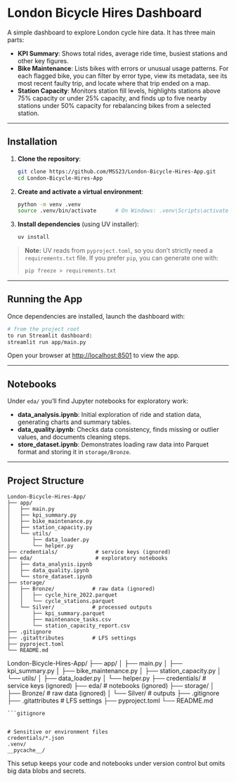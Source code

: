 # London Bicycle Hires Dashboard

A simple dashboard to explore London cycle hire data. It has three main parts:

* **KPI Summary**: Shows total rides, average ride time, busiest stations and other key figures.
* **Bike Maintenance**: Lists bikes with errors or unusual usage patterns. For each flagged bike, you can filter by error type, view its metadata, see its most recent faulty trip, and locate where that trip ended on a map.
* **Station Capacity**: Monitors station fill levels, highlights stations above 75% capacity or under 25% capacity, and finds up to five nearby stations under 50% capacity for rebalancing bikes from a selected station.

---

## Installation

1. **Clone the repository**:

   ```bash
   git clone https://github.com/MSS23/London-Bicycle-Hires-App.git
   cd London-Bicycle-Hires-App
   ```
2. **Create and activate a virtual environment**:

   ```bash
   python -m venv .venv
   source .venv/bin/activate      # On Windows: .venv\Scripts\activate
   ```
3. **Install dependencies** (using UV installer):

   ```bash
   uv install
   ```

> **Note:** UV reads from `pyproject.toml`, so you don’t strictly need a `requirements.txt` file. If you prefer `pip`, you can generate one with:
>
> ```bash
> pip freeze > requirements.txt
> ```

---

## Running the App

Once dependencies are installed, launch the dashboard with:

```bash
# from the project root
to run Streamlit dashboard:
streamlit run app/main.py
```

Open your browser at [http://localhost:8501](http://localhost:8501) to view the app.

---

## Notebooks

Under `eda/` you’ll find Jupyter notebooks for exploratory work:

* **data\_analysis.ipynb**: Initial exploration of ride and station data, generating charts and summary tables.
* **data\_quality.ipynb**: Checks data consistency, finds missing or outlier values, and documents cleaning steps.
* **store\_dataset.ipynb**: Demonstrates loading raw data into Parquet format and storing it in `storage/Bronze`.

---

## Project Structure

```
London-Bicycle-Hires-App/
├── app/
│   ├── main.py
│   ├── kpi_summary.py
│   ├── bike_maintenance.py
│   ├── station_capacity.py
│   └── utils/
│       ├── data_loader.py
│       └── helper.py
├── credentials/            # service keys (ignored)
├── eda/                    # exploratory notebooks
│   ├── data_analysis.ipynb
│   ├── data_quality.ipynb
│   └── store_dataset.ipynb
├── storage/
│   ├── Bronze/            # raw data (ignored)
│   │   ├── cycle_hire_2022.parquet
│   │   └── cycle_stations.parquet
│   └── Silver/            # processed outputs
│       ├── kpi_summary.parquet
│       ├── maintenance_tasks.csv
│       └── station_capacity_report.csv
├── .gitignore
├── .gitattributes         # LFS settings
├── pyproject.toml
└── README.md
```

London-Bicycle-Hires-App/
├── app/
│   ├── main.py
│   ├── kpi\_summary.py
│   ├── bike\_maintenance.py
│   ├── station\_capacity.py
│   └── utils/
│       ├── data\_loader.py
│       └── helper.py
├── credentials/         # service keys (ignored)
├── eda/                 # notebooks (ignored)
├── storage/
│   ├── Bronze/         # raw data (ignored)
│   └── Silver/         # outputs
├── .gitignore
├── .gitattributes      # LFS settings
├── pyproject.toml
└── README.md

````
```gitignore


# Sensitive or environment files
credentials/*.json
.venv/
__pycache__/
````

This setup keeps your code and notebooks under version control but omits big data blobs and secrets.
